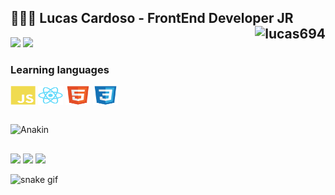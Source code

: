 <h2>👨🏻‍💻 Lucas Cardoso - FrontEnd Developer JR <img align="right" src="https://komarev.com/ghpvc/?username=lucas694&color=green" alt="lucas694" /></h2>
<div>
  <img height="180em" src="https://github-readme-stats.vercel.app/api?username=lucas694&show_icons=true&theme=gotham&include_all_commits=true&count_private=true"/>
  <img height="180em" src="https://github-readme-stats.vercel.app/api/top-langs/?username=lucas694&layout=compact&langs_count=8&show=html&theme=gotham"/> 
</div>

<div style="display: inline_block">
  <h3>Learning languages</h3>
  <img align="center" alt="Lucas-Js" height="30" width="40" src="https://raw.githubusercontent.com/devicons/devicon/master/icons/javascript/javascript-plain.svg">
  <img align="center" alt="Lucas-React" height="30" width="40" src="https://raw.githubusercontent.com/devicons/devicon/master/icons/react/react-original.svg">
  <img align="center" alt="Lucas-HTML" height="30" width="40" src="https://raw.githubusercontent.com/devicons/devicon/master/icons/html5/html5-original.svg">
  <img align="center" alt="Lucas-CSS" height="30" width="40" src="https://raw.githubusercontent.com/devicons/devicon/master/icons/css3/css3-original.svg">
</div>
 
  ##
 
 <img align="center" alt="Anakin" src="https://media.tenor.com/5EA20WiDKXwAAAAC/clone-wars-star-wars.gif">
  
 ##
 
<div> 
  <a href="https://www.instagram.com/luccas_cardoso_/" target="_blank"><img src="https://img.shields.io/badge/-Instagram-%23E4405F?style=for-the-badge&logo=instagram&logoColor=white" target="_blank"></a> 
  <a href = "mailto:lucasassuncao694@gmail.com"><img src="https://img.shields.io/badge/-Gmail-%23333?style=for-the-badge&logo=gmail&logoColor=white" target="_blank"></a>
  <a href="https://www.linkedin.com/in/lucascardoso-assuncao/" target="_blank"><img src="https://img.shields.io/badge/-LinkedIn-%230077B5?style=for-the-badge&logo=linkedin&logoColor=white" target="_blank"></a> 
 
  ![snake gif](https://github.com/lucas694/lucas694/blob/output/github-contribution-grid-snake.svg)
 
</div>
